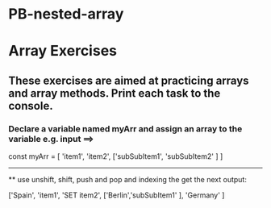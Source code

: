 # PB-nested-array

# Array Exercises

## These exercises are aimed at practicing arrays and array methods. Print each task to the console.

### Declare a variable named myArr and assign an array to the variable e.g. input ==>

const myArr = [ 'item1', 'item2', ['subSubItem1', 'subSubItem2' ] ]

---

\*\* use unshift, shift, push and pop and indexing the get the next output:

['Spain', 'item1', 'SET item2', ['Berlin','subSubItem1' ], 'Germany' ]
